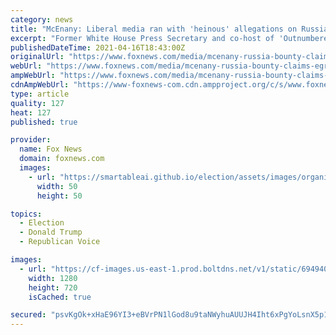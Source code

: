 ```yaml
---
category: news
title: "McEnany: Liberal media ran with 'heinous' allegations on Russian bounties to hurt Trump"
excerpt: "Former White House Press Secretary and co-host of 'Outnumbered' Kayleigh McEnany blasted reporters for putting forth a false narrative last year, after U.S. intelligence agencies began to backtrack on reports of Russian bounties being placed on U."
publishedDateTime: 2021-04-16T18:43:00Z
originalUrl: "https://www.foxnews.com/media/mcenany-russia-bounty-claims-egregious-trump"
webUrl: "https://www.foxnews.com/media/mcenany-russia-bounty-claims-egregious-trump"
ampWebUrl: "https://www.foxnews.com/media/mcenany-russia-bounty-claims-egregious-trump.amp"
cdnAmpWebUrl: "https://www-foxnews-com.cdn.ampproject.org/c/s/www.foxnews.com/media/mcenany-russia-bounty-claims-egregious-trump.amp"
type: article
quality: 127
heat: 127
published: true

provider:
  name: Fox News
  domain: foxnews.com
  images:
    - url: "https://smartableai.github.io/election/assets/images/organizations/foxnews.com-50x50.jpg"
      width: 50
      height: 50

topics:
  - Election
  - Donald Trump
  - Republican Voice

images:
  - url: "https://cf-images.us-east-1.prod.boltdns.net/v1/static/694940094001/6c2fe82d-8748-49da-8649-c7d1e65a422c/9578fd0f-96b7-49f5-8bb7-281094431ef9/1280x720/match/image.jpg"
    width: 1280
    height: 720
    isCached: true

secured: "psvKgOk+xHaE96YI3+eBVrPN1lGod8u9taNWyhuAUUJH4Iht6xPgYoLsnX5p13lW/at5Akz0jBh3Dk7kHF+BDOYNBl3sGSqaGbze7KZDilEh8J07yamxqY5pbJVSu4E2tEZfTCoA1VQfn4e2F4oKEREDO5t05dlpNW5EFiyn6xKTO7h/tNn35R976wbqLOe7e4K294UtvNNkoVSbt1wbg+6G1HOPsLLyyZhZfWYHOjZydroJhWYOrIUByHkiKhGN6KzJoijyoV4ycMoe2XP1xeSIe9Z9LvjuMvwe5GLYtiAY29j4bOeg5sc20kt3GQ+YedS40HYRX/umM2wdT+mQExVDpqF1W1B7jd2zcXuj+to=;Eib9tDE88S1TBuWD82AXHA=="
---
```


